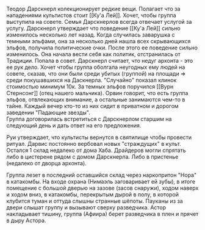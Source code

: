 Теодор Дарскнерл колекционирует редкие вещи. Полагает что за нападениями культистов стоит [[Ку'а Лей]]. Хочет, чтобы группа выступила на совете. 
Семья Дарскнерлов всегда отвечает услугой за услугу.
Дарскнерл утверждает что поведение  [[Ку'а Лей]] сильно изменилось несколько лет назад. Когда случилась заварушка с темными эльфами, она за несколько дней нашла всех скрывающихся эльфов, получила политические очки. После этого ее поведение сильно изменилось. Она начала вести себя как политик, отстранилась от Традиции. Попала в совет. Дарскнерл считает, что недуг архонта - это ее рук дело. 
Хочет чтобы группа оболгала неугодных ему людей на совете, сказав, что они были среди убитых (группой) на площади => среди покушавшихся на Даскнерла.
"Случайно" показал клинок стоимостью минимум 10к.
За темных эльфов поручился [[Вурн Стернсонг]] (отец нашего мальчика). Орвин говорит, что есть группа эльфов, отвлекающих внимание, а остальные занимаются чем-то в тайне. Каждый вечер кто-то из них сидит в приватном и дорогом заведении "Падающие звезды".  
Группа договорилась встретиться с Дарскнерлом старшим на следующий день и дать ответ на его предложения.

Руи утверждает, что культисты вернутся в святилище чтобы провести ритуал. Дарвис постоянно вербовал новых "страждущих" в культ.
Остался 1 склад недалеко от дома Хаба. 
Драйдеров могли спрятать либо в цистерене рядом с домом Дарскнерла.
Либо в пристенье (недалеко от дворца архонта).

Группа лезет в последний оставшийся склад через наркопритон "Нора" в катакомбы. На входе охрана (Нимаэль заговаривает ей зубы), в итоге помещение с большой дверью на зазове (засов снаружи), ходом наверх и ходом вниз, в катакомбы, перекрытым дырой в полу, в которой клубится туман и оттуда слышны странные шёпоты. Пауканы из за двери слышат группу и вызывают сверху разведчика. Астор накладывает тишину, группа (Афиира) берет разведчика в плен и прячет в дыру Астора.

